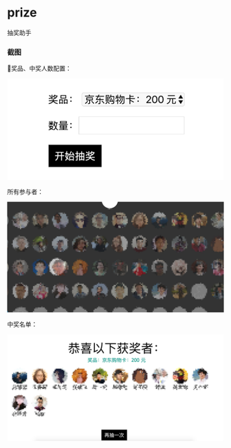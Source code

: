 # prize
抽奖助手

### 截图
奖品、中奖人数配置：

![](./snapshots/s1.jpg)

所有参与者：

![](./snapshots/s2.jpg)

中奖名单：

![](./snapshots/s3.jpg)